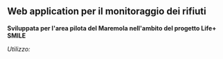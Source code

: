 ## Web application per il monitoraggio dei rifiuti
**Sviluppata per l'area pilota del Maremola nell'ambito del progetto Life+ SMILE**

*Utilizzo:*